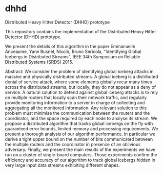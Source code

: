 # dhhd
Distributed Heavy Hitter Detector (DHHD) prototype

This repository contains the implementation of the Distributed Heavy Hitter Detector (DHHD) prototype.

We present the details of this algorithm in the paper Emmanuelle Anceaume, Yann Busnel, Nicolò, Bruno Sericola, "Identifying Global Icebergs in Distributed Streams", IEEE 34th Symposium on Reliable Distributed Systems (SRDS) 2015.


Abstract:
We consider the problem of identifying global iceberg attacks in massive and physically distributed streams. A global iceberg is a distributed denial of service attack, where some elements globally recur many times across the distributed streams, but locally, they do not appear as a deny of service. A natural solution to defend against global iceberg attacks is to rely on multiple routers that locally scan their network traffic, and regularly provide monitoring information to a server in charge of collecting and aggregating all the monitored information. Any relevant solution to this problem must minimise the communication between the routers and the coordinator, and the space required by each node to analyse its stream. We propose a distributed algorithm that tracks global icebergs on the fly with guaranteed error bounds, limited memory and processing requirements. We present a thorough analysis of our algorithm performance. In particular we derive a tight upper bound on the number of bits communicated between the multiple routers and the coordinator in presence of an oblivious adversary. Finally, we present the main results of the experiments we have run on a cluster of single-board computers. Those experiments confirm the efficiency and accuracy of our algorithm to track global icebergs hidden in very large input data streams exhibiting different shapes.


